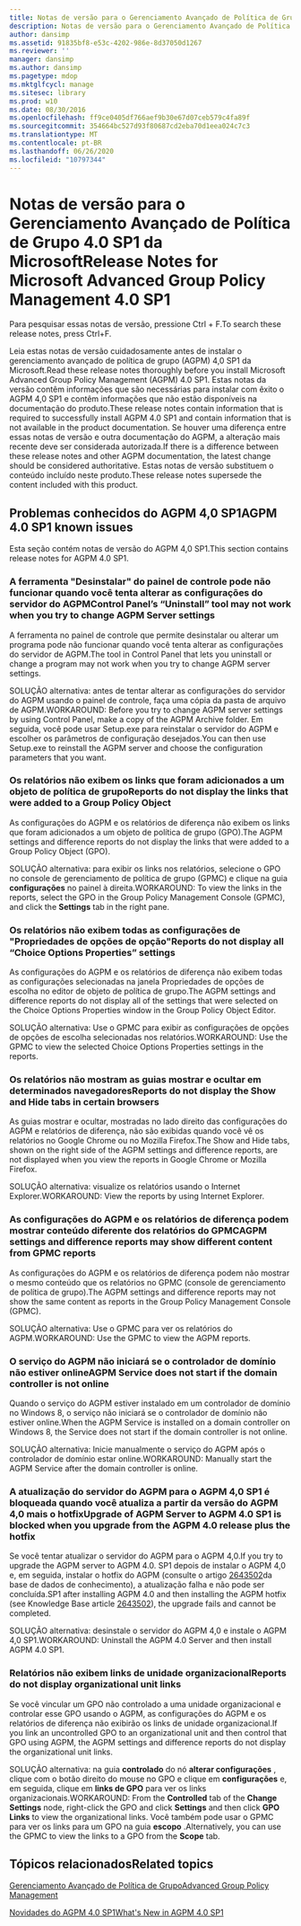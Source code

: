 ```yaml
---
title: Notas de versão para o Gerenciamento Avançado de Política de Grupo 4.0 SP1 da Microsoft
description: Notas de versão para o Gerenciamento Avançado de Política de Grupo 4.0 SP1 da Microsoft
author: dansimp
ms.assetid: 91835bf8-e53c-4202-986e-8d37050d1267
ms.reviewer: ''
manager: dansimp
ms.author: dansimp
ms.pagetype: mdop
ms.mktglfcycl: manage
ms.sitesec: library
ms.prod: w10
ms.date: 08/30/2016
ms.openlocfilehash: ff9ce0405df766aef9b30e67d07ceb579c4fa89f
ms.sourcegitcommit: 354664bc527d93f80687cd2eba70d1eea024c7c3
ms.translationtype: MT
ms.contentlocale: pt-BR
ms.lasthandoff: 06/26/2020
ms.locfileid: "10797344"
---
```

# <span data-ttu-id="a7a9f-103">Notas de versão para o Gerenciamento Avançado de Política de Grupo 4.0 SP1 da Microsoft</span><span class="sxs-lookup"><span data-stu-id="a7a9f-103">Release Notes for Microsoft Advanced Group Policy Management 4.0 SP1</span></span>


<span data-ttu-id="a7a9f-104">Para pesquisar essas notas de versão, pressione Ctrl + F.</span><span class="sxs-lookup"><span data-stu-id="a7a9f-104">To search these release notes, press Ctrl+F.</span></span>

<span data-ttu-id="a7a9f-105">Leia estas notas de versão cuidadosamente antes de instalar o gerenciamento avançado de política de grupo (AGPM) 4,0 SP1 da Microsoft.</span><span class="sxs-lookup"><span data-stu-id="a7a9f-105">Read these release notes thoroughly before you install Microsoft Advanced Group Policy Management (AGPM) 4.0 SP1.</span></span> <span data-ttu-id="a7a9f-106">Estas notas da versão contêm informações que são necessárias para instalar com êxito o AGPM 4,0 SP1 e contêm informações que não estão disponíveis na documentação do produto.</span><span class="sxs-lookup"><span data-stu-id="a7a9f-106">These release notes contain information that is required to successfully install AGPM 4.0 SP1 and contain information that is not available in the product documentation.</span></span> <span data-ttu-id="a7a9f-107">Se houver uma diferença entre essas notas de versão e outra documentação do AGPM, a alteração mais recente deve ser considerada autorizada.</span><span class="sxs-lookup"><span data-stu-id="a7a9f-107">If there is a difference between these release notes and other AGPM documentation, the latest change should be considered authoritative.</span></span> <span data-ttu-id="a7a9f-108">Estas notas de versão substituem o conteúdo incluído neste produto.</span><span class="sxs-lookup"><span data-stu-id="a7a9f-108">These release notes supersede the content included with this product.</span></span>

## <span data-ttu-id="a7a9f-109">Problemas conhecidos do AGPM 4,0 SP1</span><span class="sxs-lookup"><span data-stu-id="a7a9f-109">AGPM 4.0 SP1 known issues</span></span>


<span data-ttu-id="a7a9f-110">Esta seção contém notas de versão do AGPM 4,0 SP1.</span><span class="sxs-lookup"><span data-stu-id="a7a9f-110">This section contains release notes for AGPM 4.0 SP1.</span></span>

### <a href="" id="control-panel-s--uninstall--tool-may-not-work-when-you-try-to-change-agpm-server-settings"></a><span data-ttu-id="a7a9f-111">A ferramenta "Desinstalar" do painel de controle pode não funcionar quando você tenta alterar as configurações do servidor do AGPM</span><span class="sxs-lookup"><span data-stu-id="a7a9f-111">Control Panel’s “Uninstall” tool may not work when you try to change AGPM Server settings</span></span>

<span data-ttu-id="a7a9f-112">A ferramenta no painel de controle que permite desinstalar ou alterar um programa pode não funcionar quando você tenta alterar as configurações do servidor de AGPM.</span><span class="sxs-lookup"><span data-stu-id="a7a9f-112">The tool in Control Panel that lets you uninstall or change a program may not work when you try to change AGPM server settings.</span></span>

<span data-ttu-id="a7a9f-113">SOLUÇÃO alternativa: antes de tentar alterar as configurações do servidor do AGPM usando o painel de controle, faça uma cópia da pasta de arquivo de AGPM.</span><span class="sxs-lookup"><span data-stu-id="a7a9f-113">WORKAROUND: Before you try to change AGPM server settings by using Control Panel, make a copy of the AGPM Archive folder.</span></span> <span data-ttu-id="a7a9f-114">Em seguida, você pode usar Setup.exe para reinstalar o servidor do AGPM e escolher os parâmetros de configuração desejados.</span><span class="sxs-lookup"><span data-stu-id="a7a9f-114">You can then use Setup.exe to reinstall the AGPM server and choose the configuration parameters that you want.</span></span>

### <span data-ttu-id="a7a9f-115">Os relatórios não exibem os links que foram adicionados a um objeto de política de grupo</span><span class="sxs-lookup"><span data-stu-id="a7a9f-115">Reports do not display the links that were added to a Group Policy Object</span></span>

<span data-ttu-id="a7a9f-116">As configurações do AGPM e os relatórios de diferença não exibem os links que foram adicionados a um objeto de política de grupo (GPO).</span><span class="sxs-lookup"><span data-stu-id="a7a9f-116">The AGPM settings and difference reports do not display the links that were added to a Group Policy Object (GPO).</span></span>

<span data-ttu-id="a7a9f-117">SOLUÇÃO alternativa: para exibir os links nos relatórios, selecione o GPO no console de gerenciamento de política de grupo (GPMC) e clique na guia **configurações** no painel à direita.</span><span class="sxs-lookup"><span data-stu-id="a7a9f-117">WORKAROUND: To view the links in the reports, select the GPO in the Group Policy Management Console (GPMC), and click the **Settings** tab in the right pane.</span></span>

### <a href="" id="reports-do-not-display-all--choice-options-properties--settings"></a><span data-ttu-id="a7a9f-118">Os relatórios não exibem todas as configurações de "Propriedades de opções de opção"</span><span class="sxs-lookup"><span data-stu-id="a7a9f-118">Reports do not display all “Choice Options Properties” settings</span></span>

<span data-ttu-id="a7a9f-119">As configurações do AGPM e os relatórios de diferença não exibem todas as configurações selecionadas na janela Propriedades de opções de escolha no editor de objeto de política de grupo.</span><span class="sxs-lookup"><span data-stu-id="a7a9f-119">The AGPM settings and difference reports do not display all of the settings that were selected on the Choice Options Properties window in the Group Policy Object Editor.</span></span>

<span data-ttu-id="a7a9f-120">SOLUÇÃO alternativa: Use o GPMC para exibir as configurações de opções de opções de escolha selecionadas nos relatórios.</span><span class="sxs-lookup"><span data-stu-id="a7a9f-120">WORKAROUND: Use the GPMC to view the selected Choice Options Properties settings in the reports.</span></span>

### <span data-ttu-id="a7a9f-121">Os relatórios não mostram as guias mostrar e ocultar em determinados navegadores</span><span class="sxs-lookup"><span data-stu-id="a7a9f-121">Reports do not display the Show and Hide tabs in certain browsers</span></span>

<span data-ttu-id="a7a9f-122">As guias mostrar e ocultar, mostradas no lado direito das configurações do AGPM e relatórios de diferença, não são exibidas quando você vê os relatórios no Google Chrome ou no Mozilla Firefox.</span><span class="sxs-lookup"><span data-stu-id="a7a9f-122">The Show and Hide tabs, shown on the right side of the AGPM settings and difference reports, are not displayed when you view the reports in Google Chrome or Mozilla Firefox.</span></span>

<span data-ttu-id="a7a9f-123">SOLUÇÃO alternativa: visualize os relatórios usando o Internet Explorer.</span><span class="sxs-lookup"><span data-stu-id="a7a9f-123">WORKAROUND: View the reports by using Internet Explorer.</span></span>

### <span data-ttu-id="a7a9f-124">As configurações do AGPM e os relatórios de diferença podem mostrar conteúdo diferente dos relatórios do GPMC</span><span class="sxs-lookup"><span data-stu-id="a7a9f-124">AGPM settings and difference reports may show different content from GPMC reports</span></span>

<span data-ttu-id="a7a9f-125">As configurações do AGPM e os relatórios de diferença podem não mostrar o mesmo conteúdo que os relatórios no GPMC (console de gerenciamento de política de grupo).</span><span class="sxs-lookup"><span data-stu-id="a7a9f-125">The AGPM settings and difference reports may not show the same content as reports in the Group Policy Management Console (GPMC).</span></span>

<span data-ttu-id="a7a9f-126">SOLUÇÃO alternativa: Use o GPMC para ver os relatórios do AGPM.</span><span class="sxs-lookup"><span data-stu-id="a7a9f-126">WORKAROUND: Use the GPMC to view the AGPM reports.</span></span>

### <span data-ttu-id="a7a9f-127">O serviço do AGPM não iniciará se o controlador de domínio não estiver online</span><span class="sxs-lookup"><span data-stu-id="a7a9f-127">AGPM Service does not start if the domain controller is not online</span></span>

<span data-ttu-id="a7a9f-128">Quando o serviço do AGPM estiver instalado em um controlador de domínio no Windows 8, o serviço não iniciará se o controlador de domínio não estiver online.</span><span class="sxs-lookup"><span data-stu-id="a7a9f-128">When the AGPM Service is installed on a domain controller on Windows 8, the Service does not start if the domain controller is not online.</span></span>

<span data-ttu-id="a7a9f-129">SOLUÇÃO alternativa: Inicie manualmente o serviço do AGPM após o controlador de domínio estar online.</span><span class="sxs-lookup"><span data-stu-id="a7a9f-129">WORKAROUND: Manually start the AGPM Service after the domain controller is online.</span></span>

### <span data-ttu-id="a7a9f-130">A atualização do servidor do AGPM para o AGPM 4,0 SP1 é bloqueada quando você atualiza a partir da versão do AGPM 4,0 mais o hotfix</span><span class="sxs-lookup"><span data-stu-id="a7a9f-130">Upgrade of AGPM Server to AGPM 4.0 SP1 is blocked when you upgrade from the AGPM 4.0 release plus the hotfix</span></span>

<span data-ttu-id="a7a9f-131">Se você tentar atualizar o servidor do AGPM para o AGPM 4,0.</span><span class="sxs-lookup"><span data-stu-id="a7a9f-131">If you try to upgrade the AGPM server to AGPM 4.0.</span></span> <span data-ttu-id="a7a9f-132">SP1 depois de instalar o AGPM 4,0 e, em seguida, instalar o hotfix do AGPM (consulte o artigo [2643502](https://go.microsoft.com/fwlink/?LinkId=254474)da base de dados de conhecimento), a atualização falha e não pode ser concluída.</span><span class="sxs-lookup"><span data-stu-id="a7a9f-132">SP1 after installing AGPM 4.0 and then installing the AGPM hotfix (see Knowledge Base article [2643502](https://go.microsoft.com/fwlink/?LinkId=254474)), the upgrade fails and cannot be completed.</span></span>

<span data-ttu-id="a7a9f-133">SOLUÇÃO alternativa: desinstale o servidor do AGPM 4,0 e instale o AGPM 4,0 SP1.</span><span class="sxs-lookup"><span data-stu-id="a7a9f-133">WORKAROUND: Uninstall the AGPM 4.0 Server and then install AGPM 4.0 SP1.</span></span>

### <span data-ttu-id="a7a9f-134">Relatórios não exibem links de unidade organizacional</span><span class="sxs-lookup"><span data-stu-id="a7a9f-134">Reports do not display organizational unit links</span></span>

<span data-ttu-id="a7a9f-135">Se você vincular um GPO não controlado a uma unidade organizacional e controlar esse GPO usando o AGPM, as configurações do AGPM e os relatórios de diferença não exibirão os links de unidade organizacional.</span><span class="sxs-lookup"><span data-stu-id="a7a9f-135">If you link an uncontrolled GPO to an organizational unit and then control that GPO using AGPM, the AGPM settings and difference reports do not display the organizational unit links.</span></span>

<span data-ttu-id="a7a9f-136">SOLUÇÃO alternativa: na guia **controlado** do nó **alterar configurações** , clique com o botão direito do mouse no GPO e clique em **configurações** e, em seguida, clique em **links de GPO** para ver os links organizacionais.</span><span class="sxs-lookup"><span data-stu-id="a7a9f-136">WORKAROUND: From the **Controlled** tab of the **Change Settings** node, right-click the GPO and click **Settings** and then click **GPO Links** to view the organizational links.</span></span> <span data-ttu-id="a7a9f-137">Você também pode usar o GPMC para ver os links para um GPO na guia **escopo** .</span><span class="sxs-lookup"><span data-stu-id="a7a9f-137">Alternatively, you can use the GPMC to view the links to a GPO from the **Scope** tab.</span></span>

## <span data-ttu-id="a7a9f-138">Tópicos relacionados</span><span class="sxs-lookup"><span data-stu-id="a7a9f-138">Related topics</span></span>


[<span data-ttu-id="a7a9f-139">Gerenciamento Avançado de Política de Grupo</span><span class="sxs-lookup"><span data-stu-id="a7a9f-139">Advanced Group Policy Management</span></span>](index.md)

[<span data-ttu-id="a7a9f-140">Novidades do AGPM 4.0 SP1</span><span class="sxs-lookup"><span data-stu-id="a7a9f-140">What's New in AGPM 4.0 SP1</span></span>](whats-new-in-agpm-40-sp1.md)

 

 





